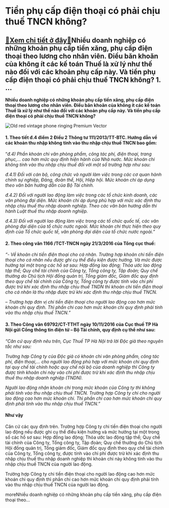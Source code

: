 Tiền phụ cấp điện thoại có phải chịu thuế TNCN không?
=====================================================

[:gift:Xem chi tiết ở đây:gift:](https://hddtvn.com/tien-phu-cap-dien-thoai-co-phai-chiu-thue-tncn-khong/)Nhiều doanh nghiệp có những khoản phụ cấp tiền xăng, phụ cấp điện thoại theo lương cho nhân viên. Điều băn khoăn của không ít các kế toán Thuế là xử lý như thế nào đối với các khoản phụ cấp này. Và tiền phụ cấp điện thoại có phải chịu thuế TNCN không? 1. …
----------------------------------------------------------------------------------------------------------------------------------------------------------------------------------------------------------------------------------------------------------------

**Nhiều doanh nghiệp có những khoản phụ cấp tiền xăng, phụ cấp điện thoại theo lương cho nhân viên. Điều băn khoăn của không ít các kế toán Thuế là xử lý như thế nào đối với các khoản phụ cấp này. Và tiền phụ cấp điện thoại có phải chịu thuế TNCN không?**


![Old red vintage phone ringing Premium Vector](https://hddtvn.com/wp-content/uploads/2021/01/old-red-vintage-phone-ringing_7496-926.jpg)


#### 1. Theo tiết đ.4 điểm 2 Điều 2 Thông tư 111/2013/TT-BTC. Hướng dẫn về các khoản thu nhập không tính vào thu nhập chịu thuế TNCN bao gồm:


“*đ.4) Phần khoán chi văn phòng phẩm, công tác phí, điện thoại, trang phục,… cao hơn mức quy định hiện hành của Nhà nước. Mức khoán chi không tính vào thu nhập chịu thuế đối với một số trường hợp như sau:*


*đ.4.1) Đối với cán bộ, công chức và người làm việc trong các cơ quan hành chính sự nghiệp, Đảng, đoàn thể, Hội, Hiệp hội. Mức khoán chi áp dụng theo văn bản hướng dẫn của Bộ Tài chính.*


*đ.4.2) Đối với người lao động làm việc trong các tổ chức kinh doanh, các văn phòng đại diện. Mức khoán chi áp dụng phù hợp với mức xác định thu nhập chịu thuế thu nhập doanh nghiệp. Theo các văn bản hướng dẫn thi hành Luật thuế thu nhập doanh nghiệp.*


*đ.4.3) Đối với người lao động làm việc trong các tổ chức quốc tế, các văn phòng đại diện của tổ chức nước ngoài. Mức khoán chi thực hiện theo quy định của Tổ chức quốc tế, văn phòng đại diện của tổ chức nước ngoài.”*


#### 2. Theo công văn 1166 /TCT-TNCN ngày 21/3/2016 của Tổng cục thuế:


*“- Về khoản chi tiền điện thoại cho cá nhân. Trường hợp khoản chi tiền điện thoại cho cá nhân nếu được ghi cụ thể điều kiện được hưởng. Và mức được hưởng tại một trong các hồ sơ sau: Hợp đồng lao động; Thỏa ước lao động tập thể; Quy chế tài chính của Công ty, Tổng công ty, Tập đoàn; Quy chế thưởng do Chủ tịch Hội đồng quản trị, Tổng giám đốc, Giám đốc quy định theo quy chế tài chính của Công ty, Tổng công ty được tính vào chi phí được trừ khi xác định thu nhập chịu thuế TNDN thì khoản chi tiền điện thoại cho cá nhân là thu nhập được trừ khi xác định thu nhập chịu thuế TNCN.*


*– Trường hợp đơn vị chi tiền điện thoại cho người lao động cao hơn mức khoán chi quy định. Thì phần chi cao hơn mức khoán chi quy định phải tính vào thu nhập chịu thuế TNCN.”*


#### 3. Theo Công văn 69792/CT-TTHT ngày 10/11/2016 của Cục thuế TP Hà Nội gửi Cổng thông tin điện tử – Bộ Tài chính, quy định cụ thể như sau:


*“Căn cứ quy định nêu trên, Cục Thuế TP Hà Nội trả lời Độc giả theo nguyên tắc như sau:*


*Trường hợp Công ty của Độc giả có khoán chi văn phòng phẩm, công tác phí, điện thoại,… cho người lao động phù hợp với mức khoán chi quy định tại quy chế tài chính hoặc quy chế nội bộ của doanh nghiệp thì Công ty được tính khoản chi này vào chi phí được trừ khi xác định thu nhập chịu thuế thu nhập doanh nghiệp (TNDN).*


*Người lao động nhận khoản chi trong mức khoán của Công ty thì không phải tính vào thu nhập chịu thuế TNCN. Trường hợp Công ty chi cho người lao động cao hơn mức khoán chi. Thì phần chi cao hơn mức khoán chi quy định phải tính vào thu nhập chịu thuế TNCN.”*


#### Như vậy


Căn cứ các quy định trên. Trường hợp Công ty chi tiền điện thoại cho người lao động nếu được ghi cụ thể điều kiện hưởng và mức hưởng tại một trong số các hồ sơ sau: Hợp đồng lao động; Thỏa ước lao động tập thể; Quy chế tài chính của Công ty, Tổng công ty, Tập đoàn; Quy chế thưởng do Chủ tịch Hội đồng quản trị, Tổng giám đốc, Giám đốc quy định theo quy chế tài chính của Công ty, Tổng công ty, được tính vào chi phí được trừ khi xác định thu nhập chịu thuế thu nhập doanh nghiệp thì khoản chi này không tính vào thu nhập chịu thuế TNCN của người lao động.


Trường hợp Công ty chi tiền điện thoại cho người lao động cao hơn mức khoán chi quy định thì phần chi cao hơn mức khoán chi quy định phải tính vào thu nhập chịu thuế TNCN của người lao động.


moreNhiều doanh nghiệp có những khoản phụ cấp tiền xăng, phụ cấp điện thoại theo…

